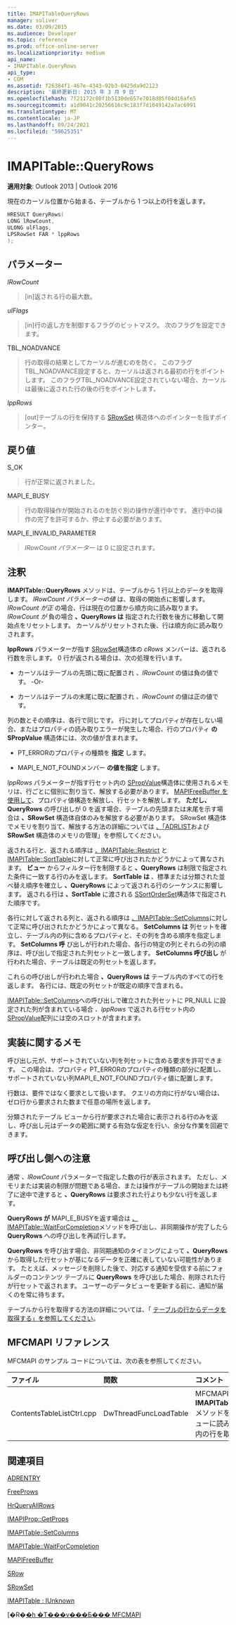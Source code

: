 ```yaml
---
title: IMAPITableQueryRows
manager: soliver
ms.date: 03/09/2015
ms.audience: Developer
ms.topic: reference
ms.prod: office-online-server
ms.localizationpriority: medium
api_name:
- IMAPITable.QueryRows
api_type:
- COM
ms.assetid: f26384f1-467e-4343-92b3-0425da9d2123
description: '最終更新日: 2015 年 3 月 9 日'
ms.openlocfilehash: 7f21172c00f1b5130de657e7018d05f04d16afe5
ms.sourcegitcommit: a1d9041c20256616c9c183f7d1049142a7ac6991
ms.translationtype: MT
ms.contentlocale: ja-JP
ms.lasthandoff: 09/24/2021
ms.locfileid: "59625351"
---
```

# <a name="imapitablequeryrows"></a>IMAPITable::QueryRows

  
  
**適用対象**: Outlook 2013 | Outlook 2016 
  
現在のカーソル位置から始まる、テーブルから 1 つ以上の行を返します。
  
```cpp
HRESULT QueryRows(
LONG lRowCount,
ULONG ulFlags,
LPSRowSet FAR * lppRows
);
```

## <a name="parameters"></a>パラメーター

 _lRowCount_
  
> [in]返される行の最大数。
    
 _ulFlags_
  
> [in]行の返し方を制御するフラグのビットマスク。 次のフラグを設定できます。
    
TBL_NOADVANCE 
  
> 行の取得の結果としてカーソルが進むのを防ぐ。 このフラグTBL_NOADVANCE設定すると、カーソルは返される最初の行をポイントします。 このフラグTBL_NOADVANCE設定されていない場合、カーソルは最後に返された行の後の行をポイントします。
    
 _lppRows_
  
> [out]テーブルの行を保持する [SRowSet](srowset.md) 構造体へのポインターを指すポインター。 
    
## <a name="return-value"></a>戻り値

S_OK 
  
> 行が正常に返されました。
    
MAPI_E_BUSY 
  
> 行の取得操作が開始されるのを防ぐ別の操作が進行中です。 進行中の操作の完了を許可するか、停止する必要があります。
    
MAPI_E_INVALID_PARAMETER 
  
> _IRowCount パラメーター_ は 0 に設定されます。 
    
## <a name="remarks"></a>注釈

**IMAPITable::QueryRows** メソッドは、テーブルから 1 行以上のデータを取得します。 _IRowCount パラメーターの値_ は、取得の開始点に影響します。 _IRowCount が正_ の場合、行は現在の位置から順方向に読み取ります。 _IRowCount が_ 負の場合 **、QueryRows は** 指定された行数を後方に移動して開始点をリセットします。 カーソルがリセットされた後、行は順方向に読み取りされます。 
  
**lppRows** パラメーターが指す [SRowSet](srowset.md)構造体の _cRows_ メンバーは、返される行数を示します。 0 行が返される場合は、次の処理を行います。 
  
- カーソルはテーブルの先頭に既に配置され  _、IRowCount_ の値は負の値です。 -Or- 
    
- カーソルはテーブルの末尾に既に配置され  _、IRowCount_ の値は正の値です。 
    
列の数とその順序は、各行で同じです。 行に対してプロパティが存在しない場合、またはプロパティの読み取りエラーが発生した場合、行のプロパティ **の SPropValue** 構造体には、次の値が含まれます。 
  
- PT_ERRORのプロパティの種類を **指定** します。 
    
- MAPI_E_NOT_FOUNDメンバー **の値を指定** します。 
    
_lppRows_ パラメーターが指す行セット内の [SPropValue](spropvalue.md)構造体に使用されるメモリは、行ごとに個別に割り当て、解放する必要があります。 [MAPIFreeBuffer を使用して](mapifreebuffer.md)、プロパティ値構造を解放し、行セットを解放します。 **ただし、QueryRows** の呼び出しが 0 を返す場合、テーブルの先頭または末尾を示す場合は **、SRowSet** 構造体自体のみを解放する必要があります。 SRowSet 構造体でメモリを割り当て、解放する方法の詳細については [、「ADRLIST](managing-memory-for-adrlist-and-srowset-structures.md)および **SRowSet** 構造体のメモリの管理」を参照してください。
  
返される行と、返される順序は [、IMAPITable::Restrict](imapitable-restrict.md) と [IMAPITable::SortTable](imapitable-sorttable.md)に対して正常に呼び出されたかどうかによって異なされます。 **ビュー** からフィルター行を制限すると **、QueryRows** は制限で指定された条件に一致する行のみを返します。 **SortTable は** 、標準または分類された並べ替え順序を確立し **、QueryRows** によって返される行のシーケンスに影響します。 返される行は **、SortTable** に渡される [SSortOrderSet](ssortorderset.md)構造体で指定された順序です。
  
各行に対して返される列と、返される順序は [、IMAPITable::SetColumns](imapitable-setcolumns.md)に対して正常に呼び出されたかどうかによって異なる。 **SetColumns は** 列セットを確立し、テーブル内の列に含めるプロパティと、その列を含める順序を指定します。 **SetColumns 呼** び出しが行われた場合、各行の特定の列とそれらの列の順序は、呼び出しで指定された列セットと一致します。 **SetColumns 呼び出し** が行われた場合、テーブルは既定の列セットを返します。 
  
これらの呼び出しが行われた場合 **、QueryRows は** テーブル内のすべての行を返します。 各行には、既定の列セットが既定の順序で含まれる。 
  
[IMAPITable::SetColumns](imapitable-setcolumns.md)への呼び出しで確立された列セットに PR_NULL に設定された列が含まれている場合 _、lppRows_ で返される行セット内の [SPropValue](spropvalue.md)配列には空のスロットが含まれます。 
  
## <a name="notes-to-implementers"></a>実装に関するメモ

呼び出し元が、サポートされていない列を列セットに含める要求を許可できます。 この場合は、プロパティ PT_ERRORのプロパティの種類の部分に配置し、サポートされていない列MAPI_E_NOT_FOUNDプロパティ値に配置します。 
  
行数は、要件ではなく要求として扱います。 クエリの方向に行がない場合は、ゼロ行から要求された数まで任意の場所を返します。 
  
分類されたテーブル ビューから行が要求された場合に表示される行のみを返し、呼び出し元はデータの範囲に関する有効な仮定を行い、余分な作業を回避できます。 
  
## <a name="notes-to-callers"></a>呼び出し側への注意

通常  _、lRowCount_ パラメーターで指定した数の行が表示されます。 ただし、メモリまたは実装の制限が問題である場合、または操作がテーブルの開始または終了に途中で達すると **、QueryRows** は要求された行よりも少ない行を返します。 
  
**QueryRows が** MAPI_E_BUSYを返す場合は [、IMAPITable::WaitForCompletion](imapitable-waitforcompletion.md)メソッドを呼び出し、非同期操作が完了したら **QueryRows** への呼び出しを再試行します。 
  
**QueryRows** を呼び出す場合、非同期通知のタイミングによって **、QueryRows** から取得した行セットが基になるデータを正確に表していない可能性があります。 たとえば、メッセージを削除した後で、対応する通知を受信する前にフォルダーのコンテンツ テーブルに **QueryRows** を呼び出した場合、削除された行が行セットで返されます。 ユーザーのデータビューを更新する前に、通知が届くのを常に待ちます。 
  
テーブルから行を取得する方法の詳細については、「 [テーブルの行からデータを取得する」を参照してください](retrieving-data-from-table-rows.md)。
  
## <a name="mfcmapi-reference"></a>MFCMAPI リファレンス

MFCMAPI のサンプル コードについては、次の表を参照してください。
  
|**ファイル**|**関数**|**コメント**|
|:-----|:-----|:-----|
|ContentsTableListCtrl.cpp  <br/> |DwThreadFuncLoadTable  <br/> |MFCMAPI は **IMAPITable::QueryRows** メソッドを使用して、ビューに読み込むテーブル内の行を取得します。  <br/> |
   
## <a name="see-also"></a>関連項目



[ADRENTRY](adrentry.md)
  
[FreeProws](freeprows.md)
  
[HrQueryAllRows](hrqueryallrows.md)
  
[IMAPIProp::GetProps](imapiprop-getprops.md)
  
[IMAPITable::SetColumns](imapitable-setcolumns.md)
  
[IMAPITable::WaitForCompletion](imapitable-waitforcompletion.md)
  
[MAPIFreeBuffer](mapifreebuffer.md)
  
[SRow](srow.md)
  
[SRowSet](srowset.md)
  
[IMAPITable : IUnknown](imapitableiunknown.md)


[�R�[�h �T���v���Ƃ��� MFCMAPI](mfcmapi-as-a-code-sample.md)

